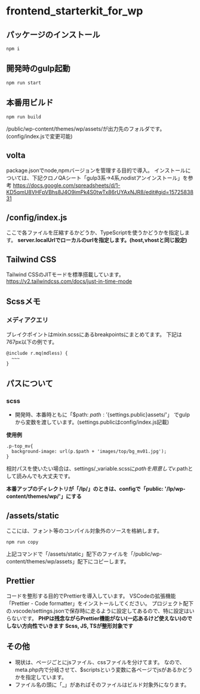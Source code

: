 # frontend_starterkit_for_wp


## パッケージのインストール
```
npm i
```

## 開発時のgulp起動
```
npm run start
```
## 本番用ビルド
```
npm run build
```
/public/wp-content/themes/wp/assets/が出力先のフォルダです。(config/index.jsで変更可能)

## volta
package.jsonでnode,npmバージョンを管理する目的で導入。
インストールについては、下記クロノQAシート「gulp3系→4系,nodistアンインストール」を参考
https://docs.google.com/spreadsheets/d/1-KD5qmU8VHFpVBhs8J4O9imPk4S0twTx86rUYAxNJR8/edit#gid=1572583831

## /config/index.js
ここで各ファイルを圧縮するかどうか、TypeScriptを使うかどうかを指定します。
**server.localUrlでローカルのurlを指定します。(host,vhostと同じ設定)**

## Tailwind CSS
Tailwind CSSのJITモードを標準搭載しています。
https://v2.tailwindcss.com/docs/just-in-time-mode

## Scssメモ
### メディアクエリ
ブレイクポイントはmixin.scssにあるbreakpointsにまとめてます。
下記は767px以下の例です。
```
@include r.mq(mdless) {
  ~~~
}
```
## パスについて
### scss
* 開発時、本番時ともに「$path: $path: '${settings.public}assets/'」
でgulpから変数を渡しています。(settings.publicはconfig/index.js記載)

**使用例**
```
.p-top_mv{
  background-image: url(p.$path + 'images/top/bg_mv01.jpg');
}
```
相対パスを使いたい場合は、settings/_variable.scssに$pathを用意してv.$pathとして読みんでも大丈夫です。

**本番アップのディレクトリが「/lp/」のときは、configで「public: '/lp/wp-content/themes/wp/'」にする**

## /assets/static
ここには、フォント等のコンパイル対象外のソースを格納します。
```
npm run copy
```
上記コマンドで「/assets/static」配下のファイルを「/public/wp-content/themes/wp/assets」配下にコピーします。

## Prettier
コードを整形する目的でPrettierを導入しています。
VSCodeの拡張機能「Prettier - Code formatter」をインストールしてください。
プロジェクト配下の.vscode/settings.jsonで保存時に走るように設定してあるので、特に設定はいらないです。
**PHPは残念ながらPrettier機能がない(一応あるけど使えない)のでしない方向性でいきます**
**Scss, JS, TSが整形対象です**

## その他
* 現状は、ページごとにjsファイル、cssファイルを分けてます。
なので、meta.php内で分岐させて、$scriptsという変数に各ページでjsがあるかどうかを指定しています。
* ファイル名の頭に「_」があればそのファイルはビルド対象外になります。